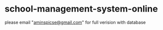 # school-management-system-online

please email "aminspicse@gmail.com" for full verision with database
